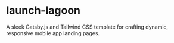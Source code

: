 # launch-lagoon
A sleek Gatsby.js and Tailwind CSS template for crafting dynamic, responsive mobile app landing pages.
